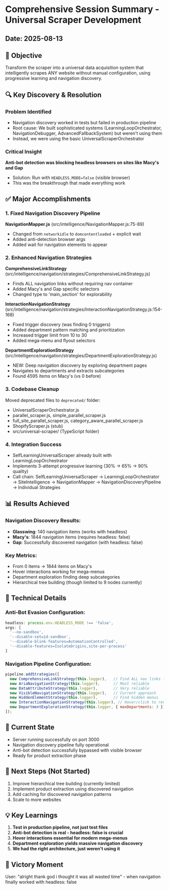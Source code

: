 # Comprehensive Session Summary - Universal Scraper Development
## Date: 2025-08-13

## 🎯 Objective
Transform the scraper into a universal data acquisition system that intelligently scrapes ANY website without manual configuration, using progressive learning and navigation discovery.

## 🔍 Key Discovery & Resolution
### Problem Identified
- Navigation discovery worked in tests but failed in production pipeline
- Root cause: We built sophisticated systems (LearningLoopOrchestrator, NavigationDebugger, AdvancedFallbackSystem) but weren't using them
- Instead, we were using the basic UniversalScraperOrchestrator

### Critical Insight
**Anti-bot detection was blocking headless browsers on sites like Macy's and Gap**
- Solution: Run with `HEADLESS_MODE=false` (visible browser)
- This was the breakthrough that made everything work

## ✅ Major Accomplishments

### 1. Fixed Navigation Discovery Pipeline
**NavigationMapper.js** (src/intelligence/NavigationMapper.js:75-89)
- Changed from `networkidle` to `domcontentloaded` + explicit wait
- Added anti-detection browser args
- Added wait for navigation elements to appear

### 2. Enhanced Navigation Strategies

**ComprehensiveLinkStrategy** (src/intelligence/navigation/strategies/ComprehensiveLinkStrategy.js)
- Finds ALL navigation links without requiring nav container
- Added Macy's and Gap specific selectors
- Changed type to 'main_section' for explorability

**InteractionNavigationStrategy** (src/intelligence/navigation/strategies/InteractionNavigationStrategy.js:154-168)
- Fixed trigger discovery (was finding 0 triggers)
- Added department pattern matching and prioritization
- Increased trigger limit from 10 to 30
- Added mega-menu and flyout selectors

**DepartmentExplorationStrategy** (src/intelligence/navigation/strategies/DepartmentExplorationStrategy.js)
- NEW: Deep navigation discovery by exploring department pages
- Navigates to departments and extracts subcategories
- Found 4595 items on Macy's (vs 0 before)

### 3. Codebase Cleanup
Moved deprecated files to `deprecated/` folder:
- UniversalScraperOrchestrator.js
- parallel_scraper.js, simple_parallel_scraper.js
- full_site_parallel_scraper.js, category_aware_parallel_scraper.js
- ShopifyScraper.js (stub)
- src/universal-scraper/ (TypeScript folder)

### 4. Integration Success
- SelfLearningUniversalScraper already built with LearningLoopOrchestrator
- Implements 3-attempt progressive learning (30% → 65% → 90% quality)
- Call chain: SelfLearningUniversalScraper → LearningLoopOrchestrator → SiteIntelligence → NavigationMapper → NavigationDiscoveryPipeline → Individual Strategies

## 📊 Results Achieved

### Navigation Discovery Results:
- **Glasswing**: 140 navigation items (works with headless)
- **Macy's**: 1844 navigation items (requires headless: false)
- **Gap**: Successfully discovered navigation (with headless: false)

### Key Metrics:
- From 0 items → 1844 items on Macy's
- Hover interactions working for mega-menus
- Department exploration finding deep subcategories
- Hierarchical tree building (though limited to 9 nodes currently)

## 🔧 Technical Details

### Anti-Bot Evasion Configuration:
```javascript
headless: process.env.HEADLESS_MODE !== 'false',
args: [
  '--no-sandbox',
  '--disable-setuid-sandbox',
  '--disable-blink-features=AutomationControlled',
  '--disable-features=IsolateOrigins,site-per-process'
]
```

### Navigation Pipeline Configuration:
```javascript
pipeline.addStrategies([
  new ComprehensiveLinkStrategy(this.logger),   // Find ALL nav links first
  new AriaNavigationStrategy(this.logger),      // Most reliable
  new DataAttributeStrategy(this.logger),       // Very reliable
  new VisibleNavigationStrategy(this.logger),   // Current approach
  new HiddenElementStrategy(this.logger),       // Find hidden menus
  new InteractionNavigationStrategy(this.logger), // Hover/click to reveal
  new DepartmentExplorationStrategy(this.logger, { maxDepartments: 3 }) // Deep exploration
]);
```

## 🚀 Current State
- Server running successfully on port 3000
- Navigation discovery pipeline fully operational
- Anti-bot detection successfully bypassed with visible browser
- Ready for product extraction phase

## 📝 Next Steps (Not Started)
1. Improve hierarchical tree building (currently limited)
2. Implement product extraction using discovered navigation
3. Add caching for discovered navigation patterns
4. Scale to more websites

## 💡 Key Learnings
1. **Test in production pipeline, not just test files**
2. **Anti-bot detection is real - headless: false is crucial**
3. **Hover interactions essential for modern mega-menus**
4. **Department exploration yields massive navigation discovery**
5. **We had the right architecture, just weren't using it**

## 🎉 Victory Moment
User: "alright thank god i thought it was all wasted time" - when navigation finally worked with headless: false